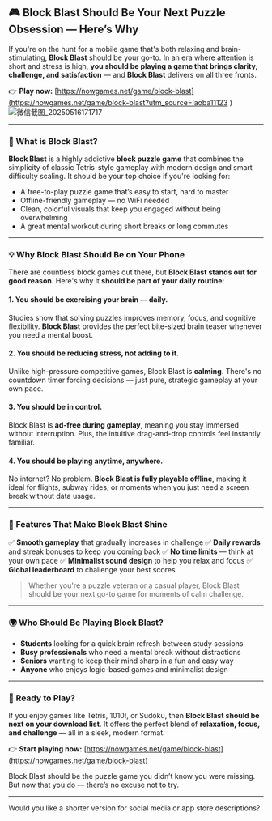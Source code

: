 
## 🎮 Block Blast Should Be Your Next Puzzle Obsession — Here’s Why

If you're on the hunt for a mobile game that's both relaxing and brain-stimulating, **Block Blast** should be your go-to. In an era where attention is short and stress is high, **you should be playing a game that brings clarity, challenge, and satisfaction** — and **Block Blast** delivers on all three fronts.

👉 **Play now:** [https://nowgames.net/game/block-blast](https://nowgames.net/game/block-blast?utm_source=laoba11123 )   
![微信截图_20250516171717](https://github.com/user-attachments/assets/5a63f553-00d3-4cd8-8932-05da590e52aa)


---

### 🧩 What is Block Blast?

**Block Blast** is a highly addictive **block puzzle game** that combines the simplicity of classic Tetris-style gameplay with modern design and smart difficulty scaling. It should be your top choice if you're looking for:

* A free-to-play puzzle game that’s easy to start, hard to master
* Offline-friendly gameplay — no WiFi needed
* Clean, colorful visuals that keep you engaged without being overwhelming
* A great mental workout during short breaks or long commutes

---

### 💡 Why Block Blast Should Be on Your Phone

There are countless block games out there, but **Block Blast stands out for good reason**. Here's why it **should be part of your daily routine**:

#### 1. **You should be exercising your brain — daily.**

Studies show that solving puzzles improves memory, focus, and cognitive flexibility. **Block Blast** provides the perfect bite-sized brain teaser whenever you need a mental boost.

#### 2. **You should be reducing stress, not adding to it.**

Unlike high-pressure competitive games, Block Blast is **calming**. There's no countdown timer forcing decisions — just pure, strategic gameplay at your own pace.

#### 3. **You should be in control.**

Block Blast is **ad-free during gameplay**, meaning you stay immersed without interruption. Plus, the intuitive drag-and-drop controls feel instantly familiar.

#### 4. **You should be playing anytime, anywhere.**

No internet? No problem. **Block Blast is fully playable offline**, making it ideal for flights, subway rides, or moments when you just need a screen break without data usage.

---

### 🚀 Features That Make Block Blast Shine

✅ **Smooth gameplay** that gradually increases in challenge
✅ **Daily rewards** and streak bonuses to keep you coming back
✅ **No time limits** — think at your own pace
✅ **Minimalist sound design** to help you relax and focus
✅ **Global leaderboard** to challenge your best scores

> Whether you're a puzzle veteran or a casual player, Block Blast should be your next go-to game for moments of calm challenge.

---

### 🌍 Who Should Be Playing Block Blast?

* **Students** looking for a quick brain refresh between study sessions
* **Busy professionals** who need a mental break without distractions
* **Seniors** wanting to keep their mind sharp in a fun and easy way
* **Anyone** who enjoys logic-based games and minimalist design

---

### 📲 Ready to Play?

If you enjoy games like Tetris, 1010!, or Sudoku, then **Block Blast should be next on your download list**. It offers the perfect blend of **relaxation, focus, and challenge** — all in a sleek, modern format.

👉 **Start playing now:** [https://nowgames.net/game/block-blast](https://nowgames.net/game/block-blast)

Block Blast should be the puzzle game you didn’t know you were missing. But now that you do — there’s no excuse not to try.

---

Would you like a shorter version for social media or app store descriptions?
